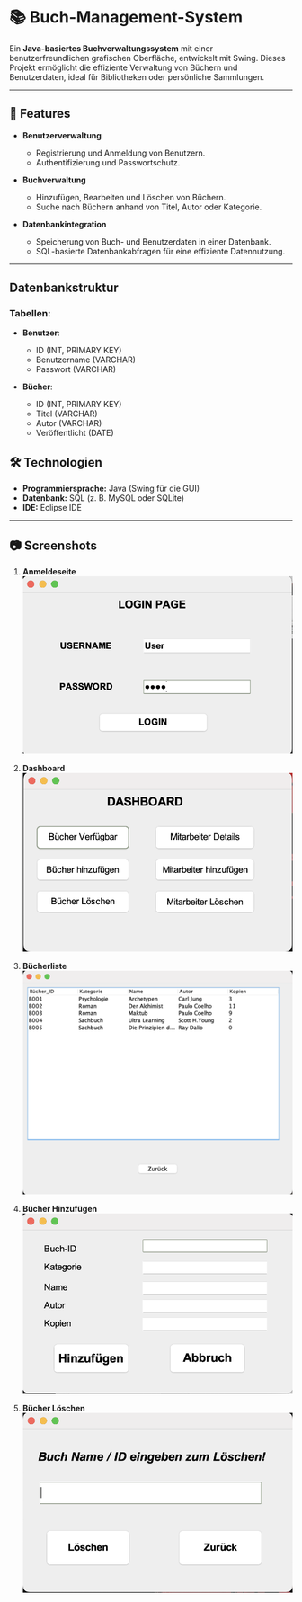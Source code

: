 # 📚 Buch-Management-System

Ein **Java-basiertes Buchverwaltungssystem** mit einer benutzerfreundlichen grafischen Oberfläche, entwickelt mit Swing. 
Dieses Projekt ermöglicht die effiziente Verwaltung von Büchern und Benutzerdaten, ideal für Bibliotheken oder persönliche Sammlungen.

---

## 🚀 Features

- **Benutzerverwaltung**
  - Registrierung und Anmeldung von Benutzern.
  - Authentifizierung und Passwortschutz.

- **Buchverwaltung**
  - Hinzufügen, Bearbeiten und Löschen von Büchern.
  - Suche nach Büchern anhand von Titel, Autor oder Kategorie.

- **Datenbankintegration**
  - Speicherung von Buch- und Benutzerdaten in einer Datenbank.
  - SQL-basierte Datenbankabfragen für eine effiziente Datennutzung.

---
## Datenbankstruktur

### Tabellen:
- **Benutzer**:
  - ID (INT, PRIMARY KEY)
  - Benutzername (VARCHAR)
  - Passwort (VARCHAR)

- **Bücher**:
  - ID (INT, PRIMARY KEY)
  - Titel (VARCHAR)
  - Autor (VARCHAR)
  - Veröffentlicht (DATE)


## 🛠️ Technologien

- **Programmiersprache:** Java (Swing für die GUI)
- **Datenbank:** SQL (z. B. MySQL oder SQLite)
- **IDE:** Eclipse IDE

---

## 📷 Screenshots

1. **Anmeldeseite**  
   ![Anmeldeseite](https://github.com/AhmetErdem-U/Book-Management/blob/master/LoginPage.png)

2. **Dashboard**  
   ![Dashboard](https://github.com/AhmetErdem-U/Book-Management/blob/master/Dashboard.png)

3. **Bücherliste**  
   ![Bücherliste](https://github.com/AhmetErdem-U/Book-Management/blob/master/Buecher.png)

4. **Bücher Hinzufügen**  
   ![Bücher Hinzufügen](https://github.com/AhmetErdem-U/Book-Management/blob/master/Buecher_Hinzufuegen.png)

5. **Bücher Löschen**  
   ![Bücher Löschen](https://github.com/AhmetErdem-U/Book-Management/blob/master/Buecher_Loeschen.png)






